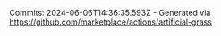 Commits: 2024-06-06T14:36:35.593Z - Generated via https://github.com/marketplace/actions/artificial-grass
<br>
